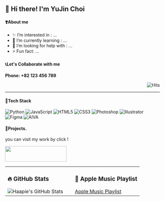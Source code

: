 ## 👋 Hi there! I'm YuJin Choi
#### ❣️About me
- ✨ I’m interested in : ...
- 🌱 I’m currently learning : ...
- 👯 I’m looking for help with : ...
- ⚡ Fun fact: ...

#### 📞Let's Collaborate with me
**Phone: +82 123 456 789**   


<p align="right">
  <img src="https://hits.seeyoufarm.com/api/count/incr/badge.svg?url=https%3A%2F%2Fgithub.com%2Fhaapie4576&count_bg=%23FFBDB1&title_bg=%23555555&icon=&icon_color=%23E7E7E7&title=hits&edge_flat=false" alt="Hits" />
</p>
<hr>

#### 🚀Tech Stack
![Python](https://img.shields.io/badge/Python-3776AB?style=flat-square&logo=python&logoColor=white)
![JavaScript](https://img.shields.io/badge/JavaScript-F7DF1E?style=flat-square&logo=javascript&logoColor=black)
![HTML5](https://img.shields.io/badge/HTML5-E34F26?style=flat-square&logo=html5&logoColor=white)
![CSS3](https://img.shields.io/badge/CSS3-1572B6?style=flat-square&logo=css3&logoColor=white)
![Photoshop](https://img.shields.io/badge/Photoshop-31A8FF?style=flat-square&logo=adobephotoshop&logoColor=white)
![Illustrator](https://img.shields.io/badge/Illustrator-FF9A00?style=flat-square&logo=adobeillustrator&logoColor=white)
![Figma](https://img.shields.io/badge/Figma-000000?style=flat-square&logo=figma&logoColor=white)
![AIVA](https://img.shields.io/badge/AIVA-000000?style=flat-square&logo=aiva&logoColor=white)

#### 🌱Projects.
you can visit my work by click !

  [<img src="https://img.shields.io/badge/flower%20%20stationtion-000000?style=for-the-badge&logo=figma&logoColor=white" width="200" height="50">](https://haapie4576.github.io/haapie4576/)

<table>
  <tr>
    <td style="vertical-align: top; width: 50%;">
      <h3>🔥 GitHub Stats</h3>
      <img src="https://github-readme-stats.vercel.app/api?username=haapie4576&show_icons=true&hide_title=true&hide=prs&count_private=true&theme=pink" alt="Haapie's GitHub Stats">
    </td>
    <td style="vertical-align: top; width: 50%;">
      <h3>🎵 Apple Music Playlist</h3>
      <a href="https://music.apple.com/us/playlist/your-playlist-name/id/your-playlist-id" target="_blank">Apple Music Playlist</a>
    </td>
  </tr>
</table>


<!--
**haapie4576/haapie4576** is a ✨ _special_ ✨ repository because its `README.md` (this file) appears on your GitHub profile.

Here are some ideas to get you started:

- 🔭 I’m currently working on ...
- 🌱 I’m currently learning ...
- 👯 I’m looking to collaborate on ...
- 🤔 I’m looking for help with ...
- 💬 Ask me about ...
- 📫 How to reach me: ...
- 😄 Pronouns: ...
- ⚡ Fun fact: ...
-->
